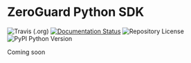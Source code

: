 ZeroGuard Python SDK
====================
![Travis (.org)](https://img.shields.io/travis/zeroguard/zeroguard-sdk-python) [![Documentation Status](https://readthedocs.org/projects/zeroguard-python-sdk/badge/?version=latest)](https://zeroguard-python-sdk.readthedocs.io/en/latest/?badge=latest) ![Repository License](https://img.shields.io/github/license/zeroguard/zeroguard-sdk-python) ![PyPI Python Version](https://img.shields.io/pypi/pyversions/zeroguard-sdk)

Coming soon
